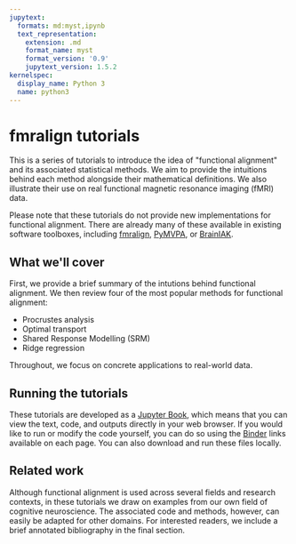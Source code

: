 ```yaml
---
jupytext:
  formats: md:myst,ipynb
  text_representation:
    extension: .md
    format_name: myst
    format_version: '0.9'
    jupytext_version: 1.5.2
kernelspec:
  display_name: Python 3
  name: python3
---
```


# fmralign tutorials

This is a series of tutorials to introduce the idea of "functional alignment" and its associated statistical methods.
We aim to provide the intuitions behind each method alongside their mathematical definitions.
We also illustrate their use on real functional magnetic resonance imaging (fMRI) data.

Please note that these tutorials do not provide new implementations for functional alignment.
There are already many of these available in existing software toolboxes,
including [fmralign](https://parietal-inria.github.io/fmralign-docs),
[PyMVPA](http://www.pymvpa.org/), or [BrainIAK](https://brainiak.org/).

## What we'll cover

First, we provide a brief summary of the intutions behind functional alignment.
We then review four of the most popular methods for functional alignment:

- Procrustes analysis
- Optimal transport
- Shared Response Modelling (SRM)
- Ridge regression

Throughout, we focus on concrete applications to real-world data.

## Running the tutorials

These tutorials are developed as a [Jupyter Book](https://jupyter-book.org),
which means that you can view the text, code, and outputs directly in your web browser.
If you would like to run or modify the code yourself,
you can do so using the [Binder](https://mybinder.org) links available on each page.
You can also download and run these files locally.

## Related work

Although functional alignment is used across several fields and research contexts,
in these tutorials we draw on examples from our own field of cognitive neuroscience.
The associated code and methods, however, can easily be adapted for other domains.
For interested readers, we include a brief annotated bibliography in the final section.
